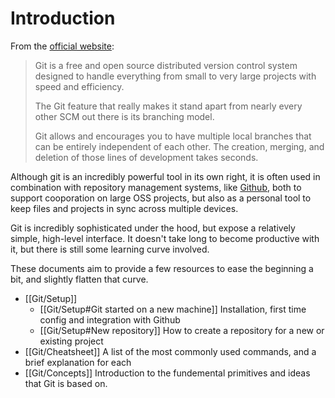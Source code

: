 Introduction
============================

From the [official website](https://git-scm.com):

> Git is a free and open source distributed version control system designed to handle everything from small to very large projects with speed and efficiency.  
> 
> The Git feature that really makes it stand apart from nearly every other SCM out there is its branching model. 
> 
> Git allows and encourages you to have multiple local branches that can be entirely independent of each other. The creation, merging, and deletion of those lines of development takes seconds.

Although git is an incredibly powerful tool in its own right, it is often used in combination with repository management systems, like [Github](https://github.com), both to support cooporation on large OSS projects, but also as a personal tool to keep files and projects in sync across multiple devices.

Git is incredibly sophisticated under the hood, but expose a relatively simple, high-level
interface. It doesn't take long to become productive with it, but there is still some learning curve involved.  
 
These documents aim to provide a few resources to ease the beginning a bit, and slightly flatten that curve.

+ [[Git/Setup]]
  + [[Git/Setup#Git started on a new machine]] Installation, first time config and integration with Github
  + [[Git/Setup#New repository]] How to create a repository for a new or existing project
+ [[Git/Cheatsheet]] A list of the most commonly used commands, and a brief explanation for each
+ [[Git/Concepts]] Introduction to the fundemental primitives and ideas that Git is based on.